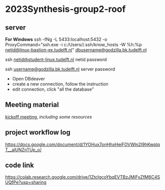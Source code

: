 # 2023Synthesis-group2-roof

## server
**For Windows**
ssh -fNg -L 5433:localhost:5432 -o ProxyCommand="ssh.exe -i c:/Users/<username>/.ssh/know_hosts -W %h:%p netid@linux-bastion-ex.tudelft.nl" dbusername@godzilla.bk.tudelft.nl 

ssh netid@student-linux.tudelft.nl
netid password

ssh username@godzilla.bk.tudelft.nl
server password

- Open DBdeaver
- create a new connection, follow the instruction
- edit connection, click "all the database"

  
## Meeting material
[kickoff meeting](https://docs.google.com/presentation/d/1enXZU5XdtqdpiU2tukcHxfAW6W4gz8qLLUbAWUPvkdQ/edit#slide=id.p), *including some resources*

## project workflow log
https://docs.google.com/document/d/1YOHux7onHhxHejFOVWln2l9hKwplqT__alUNZnTUp_o/

## code link
https://colab.research.google.com/drive/1ZtcIgcoYbqEVTBzJMiFyZfM6C4SUQfPe?usp=sharing

